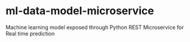 # ml-data-model-microservice
Machine learning model exposed through Python REST Microservice for Real time prediction
